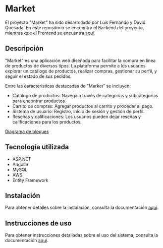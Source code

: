 # Market

El proyecto "Market" ha sido desarrollado por Luis Fernando y David Quesada. En este repositorio se encuentra el Backend del proyecto, mientras que el Frontend se encuentra [aquí](https://github.com/davidaqc/Market-Frontend).

## Descripción

"Market" es una aplicación web diseñada para facilitar la compra en línea de productos de diversos tipos. La plataforma permite a los usuarios explorar un catálogo de productos, realizar compras, gestionar su perfil, y seguir el estado de sus pedidos.

Entre las características destacadas de "Market" se incluyen:

-  Catálogo de productos: Navega a través de categorías y subcategorías para encontrar productos.
-  Carrito de compras: Agregar productos al carrito y proceder al pago.
-  Sistema de usuario: Registro, inicio de sesión y gestión de perfil.
-  Reseñas y calificaciones: Los usuarios pueden dejar reseñas y calificaciones para los productos.

[Diagrama de bloques](https://google.com)

## Tecnología utilizada

-   ASP.NET
-   Angular
-   MySQL
-   AWS
-   Entity Framework

## Instalación

Para obtener detalles sobre la instalación, consulta la documentación [aquí](https://google.com).

## Instrucciones de uso

Para obtener instrucciones detalladas sobre el uso del sistema, consulta la documentación [aquí](https://google.com).

